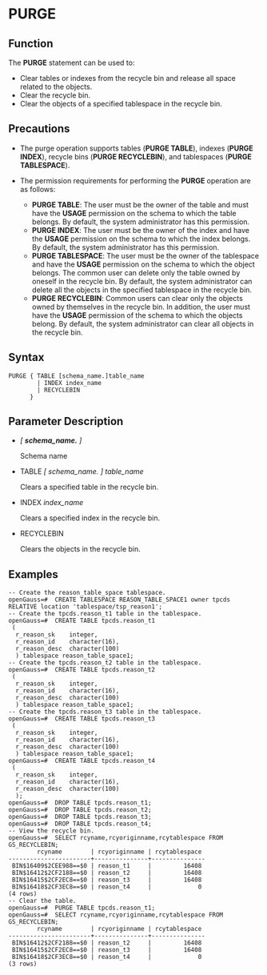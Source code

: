 # PURGE<a name="EN-US_TOPIC_0000001151429881"></a>

## Function<a name="section625854265112"></a>

The  **PURGE**  statement can be used to:

-   Clear tables or indexes from the recycle bin and release all space related to the objects.
-   Clear the recycle bin.
-   Clear the objects of a specified tablespace in the recycle bin.

## Precautions<a name="section749425816510"></a>

-   The purge operation supports tables \(**PURGE TABLE**\), indexes \(**PURGE INDEX**\), recycle bins \(**PURGE RECYCLEBIN**\), and tablespaces \(**PURGE TABLESPACE**\).


-   The permission requirements for performing the  **PURGE**  operation are as follows:

    -   **PURGE TABLE**: The user must be the owner of the table and must have the  **USAGE**  permission on the schema to which the table belongs. By default, the system administrator has this permission.
    -   **PURGE INDEX**: The user must be the owner of the index and have the  **USAGE**  permission on the schema to which the index belongs. By default, the system administrator has this permission.
    -   **PURGE TABLESPACE**: The user must be the owner of the tablespace and have the  **USAGE**  permission on the schema to which the object belongs. The common user can delete only the table owned by oneself in the recycle bin. By default, the system administrator can delete all the objects in the specified tablespace in the recycle bin.
    -   **PURGE RECYCLEBIN**: Common users can clear only the objects owned by themselves in the recycle bin. In addition, the user must have the  **USAGE**  permission of the schema to which the objects belong. By default, the system administrator can clear all objects in the recycle bin.


## Syntax<a name="section2067414318544"></a>

```
PURGE { TABLE [schema_name.]table_name          
        | INDEX index_name         
        | RECYCLEBIN       
      }
```

## Parameter Description<a name="section19287181805211"></a>

-   _\[  __schema\_name.__  \]_

    Schema name


-   TABLE  _\[ schema\_name. \] table\_name_

    Clears a specified table in the recycle bin.


-   INDEX  _index\_name_

    Clears a specified index in the recycle bin.


-   RECYCLEBIN

    Clears the objects in the recycle bin.


## Examples<a name="section763816452134"></a>

```
-- Create the reason_table_space tablespace.
openGauss=#  CREATE TABLESPACE REASON_TABLE_SPACE1 owner tpcds RELATIVE location 'tablespace/tsp_reason1';
-- Create the tpcds.reason_t1 table in the tablespace.
openGauss=#  CREATE TABLE tpcds.reason_t1
 (
  r_reason_sk    integer,
  r_reason_id    character(16),
  r_reason_desc  character(100)
  ) tablespace reason_table_space1;
-- Create the tpcds.reason_t2 table in the tablespace.
openGauss=#  CREATE TABLE tpcds.reason_t2
 (
  r_reason_sk    integer,
  r_reason_id    character(16),
  r_reason_desc  character(100)
  ) tablespace reason_table_space1;
-- Create the tpcds.reason_t3 table in the tablespace.
openGauss=#  CREATE TABLE tpcds.reason_t3
 (
  r_reason_sk    integer,
  r_reason_id    character(16),
  r_reason_desc  character(100)
  ) tablespace reason_table_space1;
openGauss=#  CREATE TABLE tpcds.reason_t4
 (
  r_reason_sk    integer,
  r_reason_id    character(16),
  r_reason_desc  character(100)
  );
openGauss=#  DROP TABLE tpcds.reason_t1;
openGauss=#  DROP TABLE tpcds.reason_t2;
openGauss=#  DROP TABLE tpcds.reason_t3;
openGauss=#  DROP TABLE tpcds.reason_t4;
-- View the recycle bin.
openGauss=#  SELECT rcyname,rcyoriginname,rcytablespace FROM GS_RECYCLEBIN;
        rcyname        | rcyoriginname | rcytablespace 
-----------------------+---------------+---------------
 BIN$16409$2CEE988==$0 | reason_t1     |         16408
 BIN$16412$2CF2188==$0 | reason_t2     |         16408
 BIN$16415$2CF2EC8==$0 | reason_t3     |         16408
 BIN$16418$2CF3EC8==$0 | reason_t4     |             0
(4 rows)
-- Clear the table.
openGauss=#  PURGE TABLE tpcds.reason_t1;
openGauss=#  SELECT rcyname,rcyoriginname,rcytablespace FROM GS_RECYCLEBIN;
        rcyname        | rcyoriginname | rcytablespace 
-----------------------+---------------+---------------
 BIN$16412$2CF2188==$0 | reason_t2     |         16408
 BIN$16415$2CF2EC8==$0 | reason_t3     |         16408
 BIN$16418$2CF3EC8==$0 | reason_t4     |             0
(3 rows)

```

